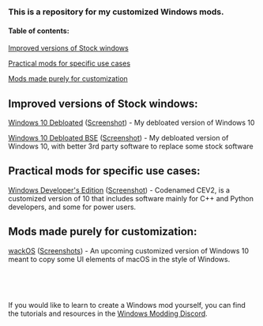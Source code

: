 ### This is a repository for my customized Windows mods.

#### Table of contents:

[Improved versions of Stock windows](#improvedstock)

[Practical mods for specific use cases](#practicalmods)

[Mods made purely for customization](#novelties)

<a name="improvedstock" />

## Improved versions of Stock windows:

  [Windows 10 Debloated](https://github.com/IveMalfunctioned/Win10Debloated) ([Screenshot](https://github.com/IveMalfunctioned/Win10Debloated#Screenshot)) - My debloated version of Windows 10
  
  [Windows 10 Debloated BSE](https://github.com/IveMalfunctioned/Win10DebloatedBSE) ([Screenshot](https://github.com/IveMalfunctioned/Win10DebloatedBSE#Screenshot)) - My debloated version of Windows 10, with better 3rd party software to replace some stock software
  
<a name="practicalmods" />  
  
## Practical mods for specific use cases:

  [Windows Developer's Edition](https://github.com/IveMalfunctioned/CEV2) ([Screenshot](https://github.com/IveMalfunctioned/CEV2#Screenshot)) - Codenamed CEV2, is a customized version of 10 that includes software mainly for C++ and Python developers, and some for power users.
  
<a name="novelties" />  
  
## Mods made purely for customization:

  [wackOS](https://github.com/IveMalfunctioned/wackOS) ([Screenshots](https://github.com/IveMalfunctioned/wackOS#Screenshots)) - An upcoming customized version of Windows 10 meant to copy some UI elements of macOS in the style of Windows.

⁯

⁯

If you would like to learn to create a Windows mod yourself, you can find the tutorials and resources in the [Windows Modding Discord](https://discord.gg/hzScjC9re6).
